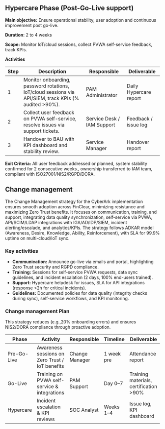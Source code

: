 ## Hypercare Phase (Post-Go-Live support)

**Main objective:** Ensure operational stability, user adoption and continuous improvement post go-live. 

**Duration:** 2 to 4 weeks

**Scope:** Monitor IoT/cloud sessions, collect PVWA self-service feedback, track KPIs. 

**Activities**

| Step | Description                                                                                                                       | Responsible              | Deliverable             |
|------|-----------------------------------------------------------------------------------------------------------------------------------|--------------------------|-------------------------|
| 1    | Monitor onboarding, password rotations, IoT/cloud sessions via API/SIEM, track KPIs (% audited >90%).                             | PAM Administrator        | Daily Hypercare report  |
| 2    | Collect user feedback on PVWA self-service, resolve issues via support tickets.                                                   | Service Desk / IAM Support | Feedback / issue log    |
| 3    | Handover to BAU with KPI dashboard and stability review.                                    | Service Manager           | Handover report         |

**Exit Criteria:** All user feedback addressed or planned, system stability confirmed for 2 consecutive weeks., ownership transferred to IAM team, compliant with ISO27001/NIS2/RGPD/DORA.

## Change management 

The Change Management strategy for the CyberArk implementation ensures smooth adoption across FinClear, minimizing resistance and maximizing Zero Trust benefits. It focuses on communication, training, and support, integrating data quality synchronization, self-service via PVWA, API/SCIM/LDAP integrations with IGA/AD/IDP/SIEM, incident alerting/escalade, and analytics/KPIs. The strategy follows ADKAR model (Awareness, Desire, Knowledge, Ability, Reinforcement), with SLA for 99.9% uptime on multi-cloud/IoT sync.

### Key activities 

- **Communication:** Announce go-live via emails and portal, highlighting Zero Trust security and RGPD compliance.
- **Training:** Sessions for self-service PVWA requests, data sync guidelines, and incident escalation (2 days, 100% end-users trained).
- **Support:** Hypercare helpdesk for issues, SLA for API integrations (response <2h for critical incidents).
- **Guidelines:** Documented policies for data quality (integrity checks during sync), self-service workflows, and KPI monitoring.

### Change management Plan 

This strategy reduces (e.g.,20% onboarding errors) and ensures NIS2/DORA compliance through proactive adoption.

| Phase        | Activity                                           | Responsible   | Timeline     | Deliverable                          |
|---------------|----------------------------------------------------|---------------|--------------|--------------------------------------|
| Pre-Go-Live  | Awareness sessions on Zero Trust / IoT benefits    | Change Manager | 1 week pre   | Attendance report                    |
| Go-Live      | Training on PVWA self-service & integrations       | PAM Support    | Day 0–7      | Training materials, certification >90% |
| Hypercare    | Incident escalation & KPI reviews                  | SOC Analyst    | Weeks 1–4    | Issue log, KPI dashboard             |

